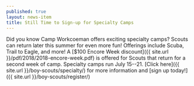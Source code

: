 ```yaml
---
published: true
layout: news-item
title: Still Time to Sign-up for Specialty Camps
---
```


Did you know Camp Workcoeman offers exciting specialty camps? Scouts can return later this summer for even more fun! Offerings include Scuba, Trail to Eagle, and more! A [$100 Encore Week discount]({{ site.url }}/pdf/2018/2018-encore-week.pdf) is offered for Scouts that return for a second week of camp. Specialty camps run July 15--21. [Click here]({{ site.url }}/boy-scouts/specialty/) for more information and [sign up today!]({{ site.url }}/boy-scouts/register/)
